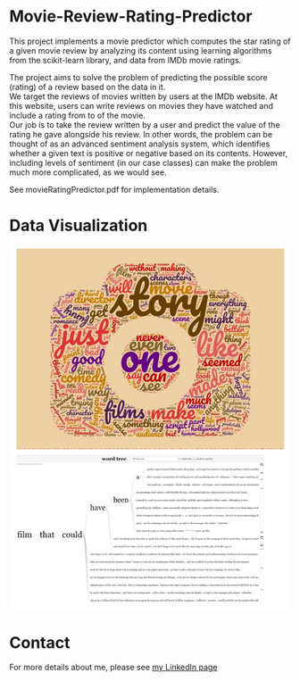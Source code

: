 # Movie-Review-Rating-Predictor #
This project implements a movie predictor which computes the star rating of a given movie review by analyzing its content using learning algorithms from the scikit-learn library, and data from IMDb movie ratings. 

The project aims to solve the problem of predicting the possible score (rating) of a review based on the data in it.  
We target the reviews of movies written by users at the IMDb website. At this website, users can write reviews on movies they have watched and include a rating from to of the movie.  
Our job is to take the review written by a user and predict the value of the rating he gave alongside his review. 
In other words, the problem can be thought of as an advanced sentiment analysis system, which identifies whether a given text is positive or negative based on its contents. However, including levels of sentiment (in our case classes) can make the problem much more complicated, as we would see.  

See movieRatingPredictor.pdf for implementation details.

# Data Visualization #
![dataWordCloud](https://github.com/abuhisham25/Movie-Review-Rating-Predictor/blob/master/Data/dataVisualization.png)

# Contact #
For more details about me, please see [my LinkedIn page](https://www.linkedin.com/in/abuhisham/)
